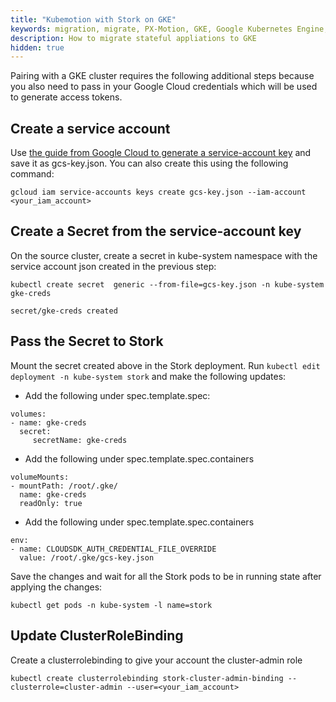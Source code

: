 ```yaml
---
title: "Kubemotion with Stork on GKE"
keywords: migration, migrate, PX-Motion, GKE, Google Kubernetes Engine, k8s, gcloud, Stork, cloud
description: How to migrate stateful appliations to GKE
hidden: true
---
```


Pairing with a GKE cluster requires the following additional steps because you also need to
pass in your Google Cloud credentials which will be used to generate access
tokens.

## Create a service account
Use [the guide from Google Cloud to generate a service-account key](https://cloud.google.com/iam/docs/creating-managing-service-account-keys)
and save it as gcs-key.json. You can also create this using the following command:

```text
gcloud iam service-accounts keys create gcs-key.json --iam-account <your_iam_account>
```

## Create a Secret from the service-account key
On the source cluster, create a secret in kube-system namespace with
the service account json created in the previous step:

```text
kubectl create secret  generic --from-file=gcs-key.json -n kube-system gke-creds
```

```output
secret/gke-creds created
```

## Pass the Secret to Stork
Mount the secret created above in the Stork deployment. Run `kubectl edit deployment -n kube-system stork` and make the following updates:

* Add the following under spec.template.spec:

```text
volumes:
- name: gke-creds
  secret:
     secretName: gke-creds
```

* Add the following under spec.template.spec.containers

```text
volumeMounts:
- mountPath: /root/.gke/
  name: gke-creds
  readOnly: true
```

* Add the following under spec.template.spec.containers

```text
env:
- name: CLOUDSDK_AUTH_CREDENTIAL_FILE_OVERRIDE
  value: /root/.gke/gcs-key.json
```

Save the changes and wait for all the Stork pods to be in running state after applying the
changes:

```text
kubectl get pods -n kube-system -l name=stork
```

## Update ClusterRoleBinding

Create a clusterrolebinding to give your account the cluster-admin role

```text
kubectl create clusterrolebinding stork-cluster-admin-binding --clusterrole=cluster-admin --user=<your_iam_account>
```
